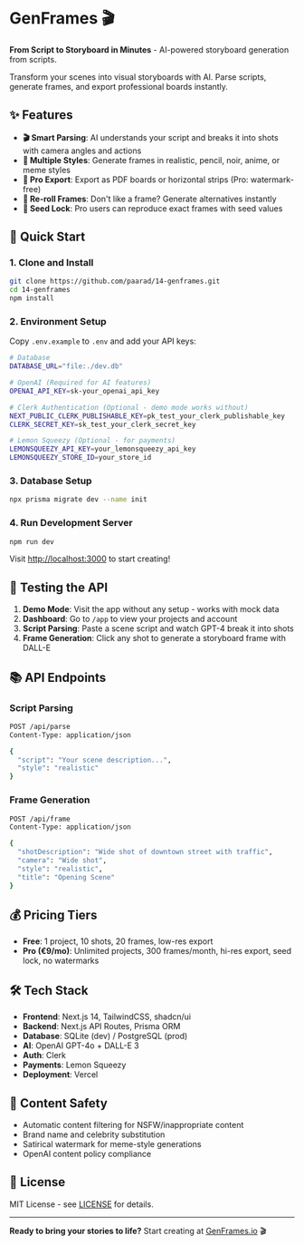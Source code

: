 # GenFrames 🎬

**From Script to Storyboard in Minutes** - AI-powered storyboard generation from scripts.

Transform your scenes into visual storyboards with AI. Parse scripts, generate frames, and export professional boards instantly.

## ✨ Features

- **🎬 Smart Parsing**: AI understands your script and breaks it into shots with camera angles and actions
- **🎨 Multiple Styles**: Generate frames in realistic, pencil, noir, anime, or meme styles  
- **📄 Pro Export**: Export as PDF boards or horizontal strips (Pro: watermark-free)
- **🔄 Re-roll Frames**: Don't like a frame? Generate alternatives instantly
- **💎 Seed Lock**: Pro users can reproduce exact frames with seed values

## 🚀 Quick Start

### 1. Clone and Install
```bash
git clone https://github.com/paarad/14-genframes.git
cd 14-genframes
npm install
```

### 2. Environment Setup
Copy `.env.example` to `.env` and add your API keys:

```bash
# Database
DATABASE_URL="file:./dev.db"

# OpenAI (Required for AI features)
OPENAI_API_KEY=sk-your_openai_api_key

# Clerk Authentication (Optional - demo mode works without)
NEXT_PUBLIC_CLERK_PUBLISHABLE_KEY=pk_test_your_clerk_publishable_key
CLERK_SECRET_KEY=sk_test_your_clerk_secret_key

# Lemon Squeezy (Optional - for payments)
LEMONSQUEEZY_API_KEY=your_lemonsqueezy_api_key
LEMONSQUEEZY_STORE_ID=your_store_id
```

### 3. Database Setup
```bash
npx prisma migrate dev --name init
```

### 4. Run Development Server
```bash
npm run dev
```

Visit [http://localhost:3000](http://localhost:3000) to start creating!

## 🧪 Testing the API

1. **Demo Mode**: Visit the app without any setup - works with mock data
2. **Dashboard**: Go to `/app` to view your projects and account
3. **Script Parsing**: Paste a scene script and watch GPT-4 break it into shots
4. **Frame Generation**: Click any shot to generate a storyboard frame with DALL-E

## 📚 API Endpoints

### Script Parsing
```bash
POST /api/parse
Content-Type: application/json

{
  "script": "Your scene description...",
  "style": "realistic"
}
```

### Frame Generation  
```bash
POST /api/frame
Content-Type: application/json

{
  "shotDescription": "Wide shot of downtown street with traffic",
  "camera": "Wide shot", 
  "style": "realistic",
  "title": "Opening Scene"
}
```

## 💰 Pricing Tiers

- **Free**: 1 project, 10 shots, 20 frames, low-res export
- **Pro (€9/mo)**: Unlimited projects, 300 frames/month, hi-res export, seed lock, no watermarks

## 🛠️ Tech Stack

- **Frontend**: Next.js 14, TailwindCSS, shadcn/ui
- **Backend**: Next.js API Routes, Prisma ORM
- **Database**: SQLite (dev) / PostgreSQL (prod)  
- **AI**: OpenAI GPT-4o + DALL-E 3
- **Auth**: Clerk
- **Payments**: Lemon Squeezy
- **Deployment**: Vercel

## 🔐 Content Safety

- Automatic content filtering for NSFW/inappropriate content
- Brand name and celebrity substitution
- Satirical watermark for meme-style generations
- OpenAI content policy compliance

## 📄 License

MIT License - see [LICENSE](LICENSE) for details.

---

**Ready to bring your stories to life?** Start creating at [GenFrames.io](https://genframes.io) 🎬
